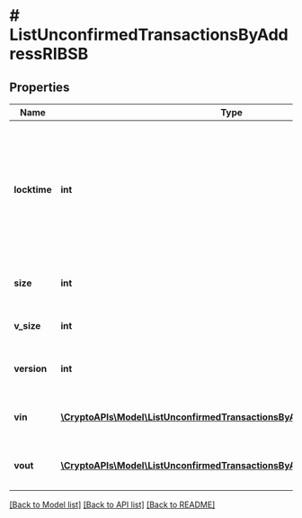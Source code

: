 # # ListUnconfirmedTransactionsByAddressRIBSB

## Properties

Name | Type | Description | Notes
------------ | ------------- | ------------- | -------------
**locktime** | **int** | Represents the locktime on the transaction on the specific blockchain, i.e. the blockheight at which the transaction is valid. |
**size** | **int** | Represents the total size of this transaction. |
**v_size** | **int** | Defines the transaction&#39;s virtual size. |
**version** | **int** | Defines the version of the transaction. |
**vin** | [**\CryptoAPIs\Model\ListUnconfirmedTransactionsByAddressRIBSBVinInner[]**](ListUnconfirmedTransactionsByAddressRIBSBVinInner.md) | Represents the transaction inputs. |
**vout** | [**\CryptoAPIs\Model\ListUnconfirmedTransactionsByAddressRIBSBVoutInner[]**](ListUnconfirmedTransactionsByAddressRIBSBVoutInner.md) | Represents the transaction outputs. |

[[Back to Model list]](../../README.md#models) [[Back to API list]](../../README.md#endpoints) [[Back to README]](../../README.md)
